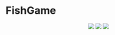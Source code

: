 # FishGame
<p align="center">
<a href="https://www.npmjs.com/package/drone"><img src=https://img.shields.io/badge/Language-swift-orange></a>
  <a href="https://www.npmjs.com/package/drone"><img src=https://img.shields.io/badge/swift-5.0-orange></a>
<a href="https://www.npmjs.com/package/drone"><img src=https://img.shields.io/badge/FishGame-v1.0.0-brightgreen></a>
</p>
